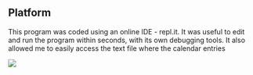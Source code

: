 ## Platform

This program was coded using an online IDE - repl.it. It was useful to edit and run the program within seconds, with its own debugging tools. It also allowed me to easily access the text file where the calendar entries 

![](https://i.gyazo.com/d723ccd00d346d0db54e0434cce8e041.png)
